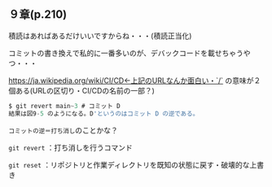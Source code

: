 ## ９章(p.210)

積読はあればあるだけいいですからね・・・(積読正当化)

コミットの書き換えで私的に一番多いのが、デバックコードを載せちゃうやつ・・・

https://ja.wikipedia.org/wiki/CI/CD←上記のURLなんか面白い・`/` の意味が２個ある(URLの区切り・CI/CDの名前の一部？)

```jsx
$ git revert main~3 # コミット D
結果は図9-5 のようになる。D'というのはコミット D の逆である。
```

`コミットの逆＝打ち消し`のことかな？

`git revert`  ：打ち消しを行うコマンド

`git reset`  ：リポジトリと作業ディレクトリを既知の状態に戻す・破壊的な上書き
